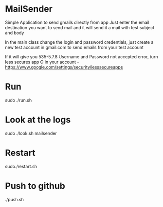 # MailSender
Simple Application to send gmails directly from app 
Just enter the email destination you want to send mail and it will send it a mail with test subject and body

In the main class change the login and password credentials, just create a new test account in gmail.com to send emails from your test account

If it will give you 535-5.7.8 Username and Password not accepted error, turn less secures app O in your account - https://www.google.com/settings/security/lesssecureapps

# Run
sudo ./run.sh

# Look at the logs
sudo ./look.sh mailsender

# Restart 
sudo./restart.sh

# Push to github
./push.sh
